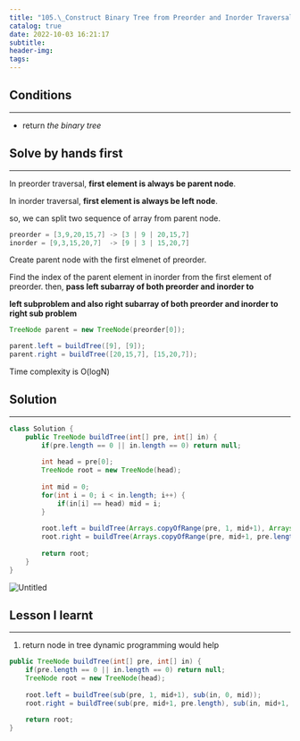 ```yaml
---
title: "105.\_Construct Binary Tree from Preorder and Inorder Traversal"
catalog: true
date: 2022-10-03 16:21:17
subtitle:
header-img:
tags:
---
```

## Conditions

---

- return *the binary tree*

## Solve by hands first

---

In preorder traversal, **first element is always be parent node**.

In inorder traversal, **first element is always be left node**.

so, we can split two sequence of array from parent node. 

```java
preorder = [3,9,20,15,7] -> [3 | 9 | 20,15,7]
inorder = [9,3,15,20,7]  -> [9 | 3 | 15,20,7] 
```

Create parent node with the first elmenet of preorder.

Find the index of the parent element in inorder from the first element of preorder. then, **pass left subarray of both preorder and inorder to** 

**left subproblem and also right subarray of both preorder and inorder to right sub problem**

```java
TreeNode parent = new TreeNode(preorder[0]);

parent.left = buildTree([9], [9]);
parent.right = buildTree([20,15,7], [15,20,7]);
```

Time complexity is O(logN)

## Solution

---

```java
class Solution {
    public TreeNode buildTree(int[] pre, int[] in) {
        if(pre.length == 0 || in.length == 0) return null;
        
        int head = pre[0];
        TreeNode root = new TreeNode(head);
        
        int mid = 0;
        for(int i = 0; i < in.length; i++) {
            if(in[i] == head) mid = i;
        }
        
        root.left = buildTree(Arrays.copyOfRange(pre, 1, mid+1), Arrays.copyOfRange(in, 0, mid));
        root.right = buildTree(Arrays.copyOfRange(pre, mid+1, pre.length), Arrays.copyOfRange(in, mid+1, in.length));
        
        return root;
    }
}
```

![Untitled](https://s3-us-west-2.amazonaws.com/secure.notion-static.com/a7234d8b-1ac4-4607-ae43-65687c183477/Untitled.png)

## Lesson I learnt

---

1. return node in tree dynamic programming would help

```java
public TreeNode buildTree(int[] pre, int[] in) {
	if(pre.length == 0 || in.length == 0) return null;
	TreeNode root = new TreeNode(head);
	        
	root.left = buildTree(sub(pre, 1, mid+1), sub(in, 0, mid));
	root.right = buildTree(sub(pre, mid+1, pre.length), sub(in, mid+1, in.length));

	return root;
}	
```
